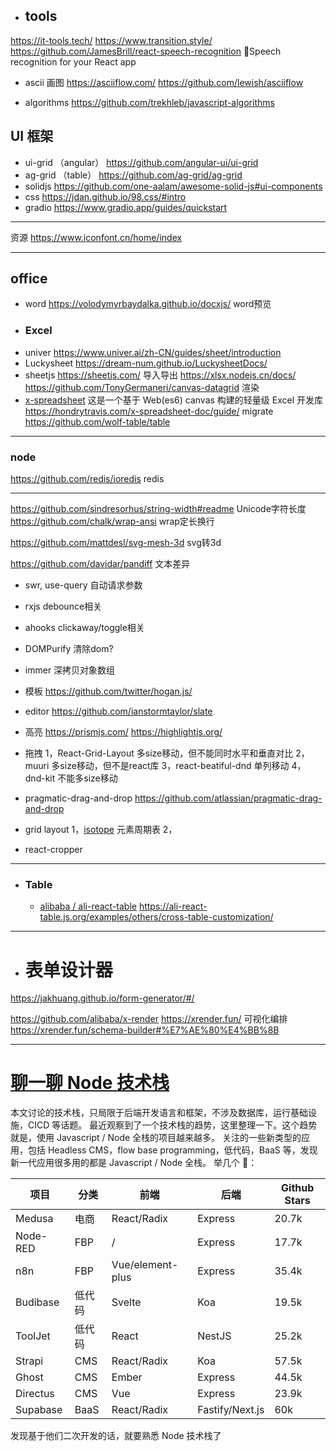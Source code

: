 - ## tools
https://it-tools.tech/
https://www.transition.style/
https://github.com/JamesBrill/react-speech-recognition 💬Speech recognition for your React app
- ascii 画图
https://asciiflow.com/
https://github.com/lewish/asciiflow

- algorithms
https://github.com/trekhleb/javascript-algorithms

## UI 框架

- ui-grid （angular）
https://github.com/angular-ui/ui-grid
- ag-grid （table）
https://github.com/ag-grid/ag-grid
- solidjs
https://github.com/one-aalam/awesome-solid-js#ui-components
- css
https://jdan.github.io/98.css/#intro
- gradio
https://www.gradio.app/guides/quickstart

--- 
资源
https://www.iconfont.cn/home/index


--- 
## office
- word
https://volodymyrbaydalka.github.io/docxjs/ word预览
- ### Excel
- univer
  https://www.univer.ai/zh-CN/guides/sheet/introduction
- Luckysheet
https://dream-num.github.io/LuckysheetDocs/
- sheetjs
https://sheetjs.com/ 导入导出
https://xlsx.nodejs.cn/docs/
https://github.com/TonyGermaneri/canvas-datagrid  渲染
- [x-spreadsheet](https://github.com/myliang/x-spreadsheet)
  这是一个基于 Web(es6) canvas 构建的轻量级 Excel 开发库
  https://hondrytravis.com/x-spreadsheet-doc/guide/
migrate https://github.com/wolf-table/table

--- 
###  node
https://github.com/redis/ioredis redis

--- 

https://github.com/sindresorhus/string-width#readme Unicode字符长度
https://github.com/chalk/wrap-ansi wrap定长换行

https://github.com/mattdesl/svg-mesh-3d svg转3d

https://github.com/davidar/pandiff 文本差异


- swr, use-query 自动请求参数
- rxjs debounce相关
- ahooks clickaway/toggle相关
- DOMPurify 清除dom?
- immer 深拷贝对象数组

- 模板
https://github.com/twitter/hogan.js/

- editor
https://github.com/ianstormtaylor/slate

- 高亮
https://prismjs.com/
https://highlightjs.org/

- 拖拽
1，React-Grid-Layout
多size移动，但不能同时水平和垂直对比
2，muuri
多size移动，但不是react库
3，react-beatiful-dnd
单列移动
4，dnd-kit
不能多size移动
- pragmatic-drag-and-drop
https://github.com/atlassian/pragmatic-drag-and-drop

- grid layout
1，[isotope](https://github.com/metafizzy/isotope) 元素周期表
2，

- react-cropper

--- 
- ### Table
  - [alibaba / ali-react-table](https://github.com/alibaba/ali-react-table)
https://ali-react-table.js.org/examples/others/cross-table-customization/

  

--- 
- # 表单设计器

https://jakhuang.github.io/form-generator/#/

https://github.com/alibaba/x-render
https://xrender.fun/
可视化编排
https://xrender.fun/schema-builder#%E7%AE%80%E4%BB%8B

---
# [聊一聊 Node 技术栈](https://www.jitao.tech/posts/node-tech-stack)

本文讨论的技术栈，只局限于后端开发语言和框架，不涉及数据库，运行基础设施，CICD 等话题。
最近观察到了一个技术栈的趋势，这里整理一下。这个趋势就是，使用 Javascript / Node 全栈的项目越来越多。
关注的一些新类型的应用，包括 Headless CMS，flow base programming，低代码，BaaS 等，发现新一代应用很多用的都是 Javascript / Node 全栈。
举几个 🌰：

|项目|分类|前端|后端|Github Stars|
|---|---|---|---|---|
|Medusa|电商|React/Radix|Express|20.7k|
|Node-RED|FBP|/|Express|17.7k|
|n8n|FBP|Vue/element-plus|Express|35.4k|
|Budibase|低代码|Svelte|Koa|19.5k|
|ToolJet|低代码|React|NestJS|25.2k|
|Strapi|CMS|React/Radix|Koa|57.5k|
|Ghost|CMS|Ember|Express|44.5k|
|Directus|CMS|Vue|Express|23.9k|
|Supabase|BaaS|React/Radix|Fastify/Next.js|60k|

发现基于他们二次开发的话，就要熟悉 Node 技术栈了